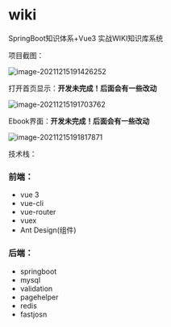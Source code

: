 # wiki
SpringBoot知识体系+Vue3 实战WIKI知识库系统

项目截图：

![image-20211215191426252](https://raw.githubusercontent.com/dlagez/img/master/image-20211215191426252.png)

打开首页显示：**开发未完成！后面会有一些改动**

![image-20211215191703762](https://raw.githubusercontent.com/dlagez/img/master/image-20211215191703762.png)

Ebook界面：**开发未完成！后面会有一些改动**

![image-20211215191817871](https://raw.githubusercontent.com/dlagez/img/master/image-20211215191817871.png)

技术栈：

### 前端：

- vue 3
- vue-cli
- vue-router
- vuex
- Ant Design(组件)

### 后端：

- springboot
- mysql
- validation
- pagehelper
- redis
- fastjosn


